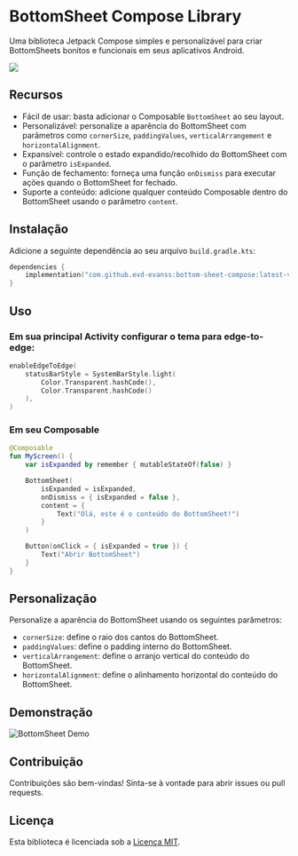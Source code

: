 # BottomSheet Compose Library

Uma biblioteca Jetpack Compose simples e personalizável para criar BottomSheets bonitos e funcionais em seus aplicativos Android.

[![](https://jitpack.io/v/evd-evanss/bottom-sheet-compose.svg)](https://jitpack.io/#evd-evanss/bottom-sheet-compose)

## Recursos

* Fácil de usar: basta adicionar o Composable `BottomSheet` ao seu layout.
* Personalizável: personalize a aparência do BottomSheet com parâmetros como `cornerSize`, `paddingValues`, `verticalArrangement` e `horizontalAlignment`.
* Expansível: controle o estado expandido/recolhido do BottomSheet com o parâmetro `isExpanded`.
* Função de fechamento: forneça uma função `onDismiss` para executar ações quando o BottomSheet for fechado.
* Suporte a conteúdo: adicione qualquer conteúdo Composable dentro do BottomSheet usando o parâmetro `content`.

## Instalação

Adicione a seguinte dependência ao seu arquivo `build.gradle.kts`:

```kotlin
dependencies { 
    implementation("com.github.evd-evanss:bottom-sheet-compose:latest-version" )
}
```

## Uso

### Em sua principal Activity configurar o tema para edge-to-edge:
```kotlin
enableEdgeToEdge(
    statusBarStyle = SystemBarStyle.light(
        Color.Transparent.hashCode(),
        Color.Transparent.hashCode()
    ),
)
```

### Em seu Composable
```kotlin
@Composable
fun MyScreen() {
    var isExpanded by remember { mutableStateOf(false) }

    BottomSheet(
        isExpanded = isExpanded,
        onDismiss = { isExpanded = false },
        content = {
            Text("Olá, este é o conteúdo do BottomSheet!")
        }
    )

    Button(onClick = { isExpanded = true }) {
        Text("Abrir BottomSheet")
    }
}
```

## Personalização

Personalize a aparência do BottomSheet usando os seguintes parâmetros:

* `cornerSize`: define o raio dos cantos do BottomSheet.
* `paddingValues`: define o padding interno do BottomSheet.
* `verticalArrangement`: define o arranjo vertical do conteúdo do BottomSheet.
* `horizontalAlignment`: define o alinhamento horizontal do conteúdo do BottomSheet.

## Demonstração

![BottomSheet Demo](demo.gif)

## Contribuição

Contribuições são bem-vindas! Sinta-se à vontade para abrir issues ou pull requests.

## Licença

Esta biblioteca é licenciada sob a [Licença MIT](LICENSE).